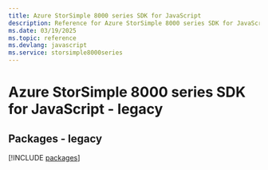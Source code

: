 ```yaml
---
title: Azure StorSimple 8000 series SDK for JavaScript
description: Reference for Azure StorSimple 8000 series SDK for JavaScript
ms.date: 03/19/2025
ms.topic: reference
ms.devlang: javascript
ms.service: storsimple8000series
---
```

# Azure StorSimple 8000 series SDK for JavaScript - legacy
## Packages - legacy
[!INCLUDE [packages](storsimple-8000-series-index.md)]